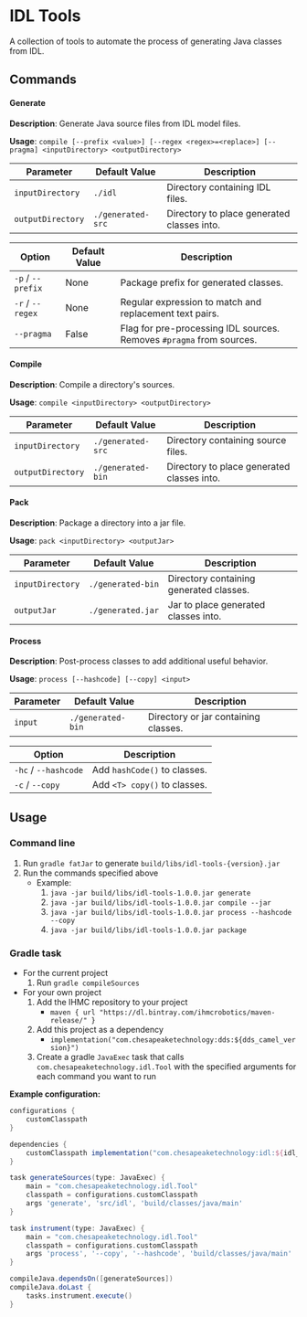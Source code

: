 # IDL Tools

A collection of tools to automate the process of generating Java classes from IDL.

## Commands

#### Generate

**Description**: Generate Java source files from IDL model files.

**Usage**: `compile [--prefix <value>] [--regex <regex>=<replace>] [--pragma] <inputDirectory> <outputDirectory>`

| Parameter          | Default Value     | Description                                |
| ------------------ | ----------------- | ------------------------------------------ |
| `inputDirectory`   | `./idl`           | Directory containing IDL files.            |
| `outputDirectory`  | `./generated-src` | Directory to place generated classes into. |

| Option             | Default Value | Description                                                          |
| ------------------ |-------------- | -------------------------------------------------------------------- |
| `-p` / `--prefix`  | None          | Package prefix for generated classes.                                |
| `-r` / `--regex`   | None          | Regular expression to match and replacement text pairs.              |
| `--pragma`         | False         | Flag for pre-processing IDL sources. Removes `#pragma` from sources. |

#### Compile

**Description**: Compile a directory's sources.

**Usage**: `compile <inputDirectory> <outputDirectory>`

| Parameter         | Default Value     | Description                                |
| ----------------- | ----------------- | ------------------------------------------ |
| `inputDirectory`  | `./generated-src` | Directory containing source files.         |
| `outputDirectory` | `./generated-bin` | Directory to place generated classes into. |

#### Pack

**Description**: Package a directory into a jar file.

**Usage**: `pack <inputDirectory> <outputJar>`

| Parameter          | Default Value     | Description                                |
| ------------------ | ----------------- | ------------------------------------------ |
| `inputDirectory`   | `./generated-bin` | Directory containing generated classes.    |
| `outputJar`        | `./generated.jar` | Jar to place generated classes into.       |

#### Process

**Description**: Post-process classes to add additional useful behavior.

**Usage**: `process [--hashcode] [--copy] <input>`

| Parameter         | Default Value     | Description                                |
| ----------------- | ----------------- | ------------------------------------------ |
| `input`           | `./generated-bin` | Directory or jar containing classes.       |

| Option               | Description                   |
| -------------------- | ----------------------------- |
| `-hc` / `--hashcode` | Add `hashCode()` to classes.  |
| `-c` / `--copy`      | Add `<T> copy()` to classes.  |

## Usage

### Command line

1. Run `gradle fatJar` to generate `build/libs/idl-tools-{version}.jar`
2. Run the commands specified above
    - Example: 
         1. `java -jar build/libs/idl-tools-1.0.0.jar generate`
         2. `java -jar build/libs/idl-tools-1.0.0.jar compile --jar`
         3. `java -jar build/libs/idl-tools-1.0.0.jar process --hashcode --copy`
         4. `java -jar build/libs/idl-tools-1.0.0.jar package`
         
### Gradle task

* For the current project
    1. Run `gradle compileSources`
* For your own project
    1. Add the IHMC repository to your project 
        * `maven { url "https://dl.bintray.com/ihmcrobotics/maven-release/" }`
    2. Add this project as a dependency
        * `implementation("com.chesapeaketechnology:dds:${dds_camel_version}")`
    3. Create a gradle `JavaExec` task that calls `com.chesapeaketechnology.idl.Tool` with the specified arguments for each command you want to run

**Example configuration:**
```groovy
configurations {
    customClasspath
}

dependencies {
    customClasspath implementation("com.chesapeaketechnology:idl:${idl_tools_ver}")
}

task generateSources(type: JavaExec) {
    main = "com.chesapeaketechnology.idl.Tool"
    classpath = configurations.customClasspath
    args 'generate', 'src/idl', 'build/classes/java/main'
}

task instrument(type: JavaExec) {
    main = "com.chesapeaketechnology.idl.Tool"
    classpath = configurations.customClasspath
    args 'process', '--copy', '--hashcode', 'build/classes/java/main'
}

compileJava.dependsOn([generateSources])
compileJava.doLast {
    tasks.instrument.execute()
}
```
    